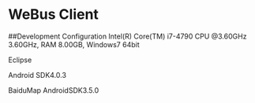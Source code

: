 # WeBus Client

##Development Configuration
Intel(R) Core(TM) i7-4790 CPU @3.60GHz 3.60GHz, RAM 8.00GB, Windows7 64bit

Eclipse

Android SDK4.0.3

BaiduMap AndroidSDK3.5.0


